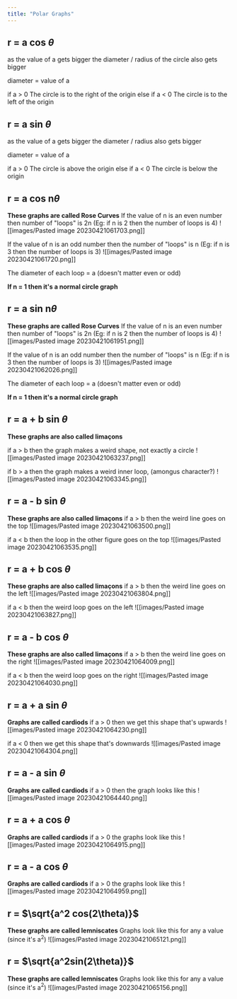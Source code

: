 ```yaml
---
title: "Polar Graphs"
---
```

## r = a cos $\theta$ 

as the value of a gets bigger the diameter / radius of the circle also gets bigger

diameter = value of a

if a > 0
	The circle is to the right of the origin 
else if a < 0
	The circle is to the left of the origin

## r = a sin $\theta$

as the value of a gets bigger the diameter / radius also gets bigger

diameter = value of a

if a > 0
	The circle is above the origin
else if a < 0
	The circle is below the origin

## r = a cos n$\theta$
**These graphs are called Rose Curves**
If the value of n is an even number then number of "loops" is 2n (Eg: if n is 2 then the number of loops is 4)
![[images/Pasted image 20230421061703.png]]

If the value of n is an odd number then the number of "loops" is n (Eg: if n is 3 then the number of loops is 3)
![[images/Pasted image 20230421061720.png]]

The diameter of each loop = a (doesn't matter even or odd)

**If n = 1 then it's a normal circle graph**

## r = a sin n$\theta$
**These graphs are called Rose Curves**
If the value of n is an even number then number of "loops" is 2n (Eg: if n is 2 then the number of loops is 4)
![[images/Pasted image 20230421061951.png]]

If the value of n is an odd number then the number of "loops" is n (Eg: if n is 3 then the number of loops is 3)
![[images/Pasted image 20230421062026.png]]

The diameter of each loop = a (doesn't matter even or odd)

**If n = 1 then it's a normal circle graph**


## r = a + b sin $\theta$ 
**These graphs are also called limaçons**

if a > b then the graph makes a weird shape, not exactly a circle
![[images/Pasted image 20230421063237.png]]

if b > a then the graph makes a weird inner loop, (amongus character?)
![[images/Pasted image 20230421063345.png]]

## r = a - b sin $\theta$
**These graphs are also called limaçons**
if a > b then the weird line goes on the top
![[images/Pasted image 20230421063500.png]]

if a < b then the loop in the other figure goes on the top
![[images/Pasted image 20230421063535.png]]

## r = a + b cos $\theta$ 
**These graphs are also called limaçons**
if a > b then the weird line goes on the left
![[images/Pasted image 20230421063804.png]]

if a < b then the weird loop goes on the left
![[images/Pasted image 20230421063827.png]]

## r = a - b cos $\theta$
**These graphs are also called limaçons**
if a > b then the weird line goes on the right
![[images/Pasted image 20230421064009.png]]

if a < b then the weird loop goes on the right
![[images/Pasted image 20230421064030.png]]

## r = a + a sin $\theta$
**Graphs are called cardiods**
if a > 0 then we get this shape that's upwards
![[images/Pasted image 20230421064230.png]]

if a < 0 then we get this shape that's downwards
![[images/Pasted image 20230421064304.png]]

## r = a - a sin $\theta$
**Graphs are called cardiods**
if a > 0 then the graph looks like this
![[images/Pasted image 20230421064440.png]]

## r = a + a cos $\theta$
**Graphs are called cardiods**
if a > 0 the graphs look like this
![[images/Pasted image 20230421064915.png]]

## r = a - a cos $\theta$
**Graphs are called cardiods**
if a > 0 the graphs look like this
![[images/Pasted image 20230421064959.png]]

## r = $\sqrt{a^2 cos(2\theta)}$
**These graphs are called lemniscates**
Graphs look like this for any a value (since it's a$^2$)
![[images/Pasted image 20230421065121.png]]

## r = $\sqrt{a^2sin(2\theta)}$
**These graphs are called lemniscates**
Graphs look like this for any a value (since it's a$^2$)
![[images/Pasted image 20230421065156.png]]
